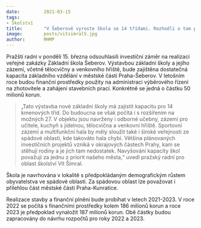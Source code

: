 ```yaml
---
date:         2021-03-15
tags:         
- Školství
title:        "V Šeberově vyroste škola se 14 třídami. Rozhodli o tom pražští radní"
image: 	      posts/vitsimral5.jpg
author:       MHMP
---
```


Pražští radní v pondělí 15. března odsouhlasili investiční záměr na realizaci veřejné zakázky Základní škola Šeberov. Výstavbou základní školy a jejího zázemí, včetně tělocvičny a venkovního hřiště, bude zajištěna dostatečná kapacita základního vzdělání v městské části Praha-Šeberov. V letošním roce budou finanční prostředky použity na administraci výběrového řízení na zhotovitele a zahájení stavebních prací. Konkrétně se jedná o částku 50 milionů korun.

> „Tato výstavba nové základní školy má zajistit kapacitu pro 14 kmenových tříd. Do budoucna se však počítá i s rozšířením na možných 27. V objektu jsou navrženy i odborné učebny, zázemí pro učitele, kuchyň s jídelnou, tělocvična a venkovní hřiště. Sportovní zázemí a multifunkční hala by měly sloužit také i široké veřejnosti ze spádové oblasti, kde takováto hala chybí. Většina plánovaných investičních projektů vzniká v okrajových částech Prahy, kam se stěhují rodiny a je jich tam nedostatek. Navyšování kapacity škol považuji za jednu z priorit našeho města,“ uvedl pražský radní pro oblast školství Vít Šimral.

Škola je navrhována v lokalitě s předpokládaným demografickým růstem obyvatelstva ve spádové oblasti. Za spádovou oblast lze považovat i přilehlou část městské části Praha-Kunratice.

Realizace stavby a finanční plnění bude probíhat v letech 2021-2023. V roce 2022 se počítá s finančními prostředky kolem 186 milionů korun a roce 2023 je předpoklad vynaložit 187 milionů korun. Obě částky budou zapracovány do návrhu rozpočtů pro roky 2022 a 2023.
